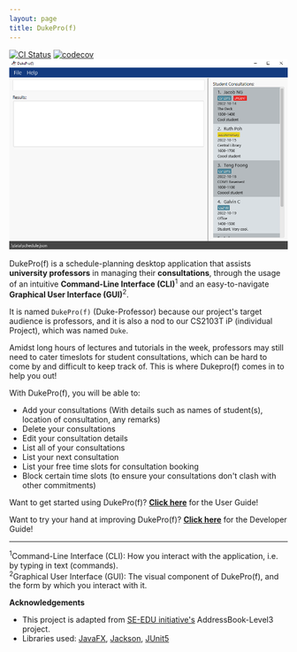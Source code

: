 ```yaml
---
layout: page
title: DukePro(f)
---
```


[![CI Status](https://github.com/AY2122S1-CS2103T-T11-4/tp/workflows/Java%20CI/badge.svg)](https://github.com/AY2122S1-CS2103T-T11-4/tp/actions)
[![codecov](https://codecov.io/gh/AY2122S1-CS2103T-T11-4/tp/branch/master/graph/badge.svg?token=L1BNXI5CA9)](https://codecov.io/gh/AY2122S1-CS2103T-T11-4/tp)
![Ui](images/Ui.png)

DukePro(f) is a schedule-planning desktop application that assists **university professors** in managing
their **consultations**, through the usage of an intuitive **Command-Line Interface (CLI)**<sup>1</sup>
and an easy-to-navigate **Graphical User Interface (GUI)**<sup>2</sup>.

It is named `DukePro(f)` (Duke-Professor) because our project's target audience is professors, and it is also a nod
to our CS2103T iP (individual Project), which was named `Duke`.

Amidst long hours of lectures and tutorials in the week, professors may still need to cater timeslots for student
consultations, which can be hard to come by and difficult to keep track of. This is where Dukepro(f)
comes in to help you out! 

With DukePro(f), you will be able to:

* Add your consultations (With details such as names of student(s), location of consultation, any remarks)
* Delete your consultations
* Edit your consultation details
* List all of your consultations
* List your next consultation
* List your free time slots for consultation booking
* Block certain time slots (to ensure your consultations don't clash with other commitments)

Want to get started using DukePro(f)?
[**Click here**](https://ay2122s1-cs2103t-t11-4.github.io/tp/UserGuide.html#4-quick-start) for the User Guide!

Want to try your hand at improving DukePro(f)? [**Click here**](https://ay2122s1-cs2103t-t11-4.github.io/tp/DeveloperGuide.html) for the Developer Guide!

<hr />

<sup>1</sup>Command-Line Interface (CLI): How you interact with the application, i.e. by
typing in text (commands).<br>
<sup>2</sup>Graphical User Interface (GUI): The visual component of DukePro(f), and the form by which you
interact with it.



**Acknowledgements**

* This project is adapted from [SE-EDU initiative's](https://se-education.org#https://se-education.org/) AddressBook-Level3 project.
* Libraries used: [JavaFX](https://openjfx.io/), [Jackson](https://github.com/FasterXML/jackson), [JUnit5](https://github.com/junit-team/junit5)
